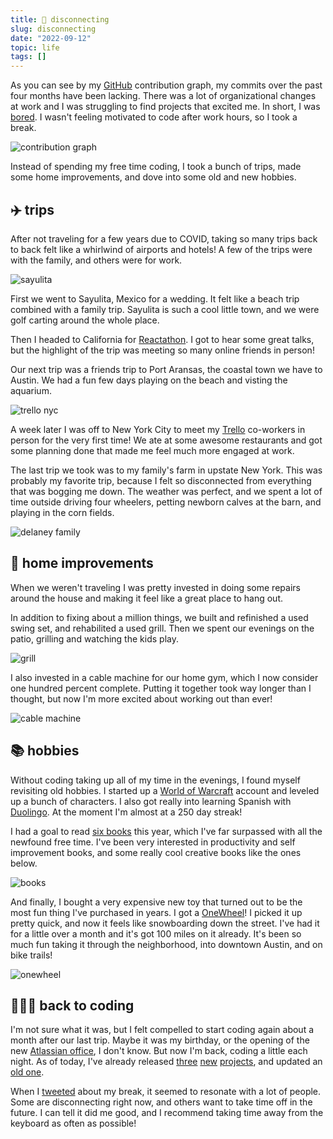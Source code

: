 ```yaml
---
title: 📴 disconnecting
slug: disconnecting
date: "2022-09-12"
topic: life
tags: []
---
```


As you can see by my [GitHub][github] contribution graph, my commits over the past four months have been lacking. There was a lot of organizational changes at work and I was struggling to find projects that excited me. In short, I was [bored][boredom]. I wasn't feeling motivated to code after work hours, so I took a break.

![contribution graph][contribution-graph]

Instead of spending my free time coding, I took a bunch of trips, made some home improvements, and dove into some old and new hobbies.

## ✈️ trips

After not traveling for a few years due to COVID, taking so many trips back to back felt like a whirlwind of airports and hotels! A few of the trips were with the family, and others were for work.

![sayulita][sayulita]

First we went to Sayulita, Mexico for a wedding. It felt like a beach trip combined with a family trip. Sayulita is such a cool little town, and we were golf carting around the whole place.

Then I headed to California for [Reactathon][reactathon]. I got to hear some great talks, but the highlight of the trip was meeting so many online friends in person!

Our next trip was a friends trip to Port Aransas, the coastal town we have to Austin. We had a fun few days playing on the beach and visting the aquarium.

![trello nyc][trello-nyc]

A week later I was off to New York City to meet my [Trello][trello] co-workers in person for the very first time! We ate at some awesome restaurants and got some planning done that made me feel much more engaged at work.

The last trip we took was to my family's farm in upstate New York. This was probably my favorite trip, because I felt so disconnected from everything that was bogging me down. The weather was perfect, and we spent a lot of time outside driving four wheelers, petting newborn calves at the barn, and playing in the corn fields.

![delaney family][delaney-family]

## 🏡 home improvements

When we weren't traveling I was pretty invested in doing some repairs around the house and making it feel like a great place to hang out.

In addition to fixing about a million things, we built and refinished a used swing set, and rehabilited a used grill. Then we spent our evenings on the patio, grilling and watching the kids play.

![grill][grill]

I also invested in a cable machine for our home gym, which I now consider one hundred percent complete. Putting it together took way longer than I thought, but now I'm more excited about working out than ever!

![cable machine][cable-machine]

## 📚 hobbies

Without coding taking up all of my time in the evenings, I found myself revisiting old hobbies. I started up a [World of Warcraft][wow] account and leveled up a bunch of characters. I also got really into learning Spanish with [Duolingo][duolingo]. At the moment I'm almost at a 250 day streak!

I had a goal to read [six books][goal-books] this year, which I've far surpassed with all the newfound free time. I've been very interested in productivity and self improvement books, and some really cool creative books like the ones below.

![books][books]

And finally, I bought a very expensive new toy that turned out to be the most fun thing I've purchased in years. I got a [OneWheel][onewheel-site]! I picked it up pretty quick, and now it feels like snowboarding down the street. I've had it for a little over a month and it's got 100 miles on it already. It's been so much fun taking it through the neighborhood, into downtown Austin, and on bike trails!

![onewheel][onewheel]

## 👨🏼‍💻 back to coding

I'm not sure what it was, but I felt compelled to start coding again about a month after our last trip. Maybe it was my birthday, or the opening of the new [Atlassian office][office], I don't know. But now I'm back, coding a little each night. As of today, I've already released [three][remix-starter] [new][plop-helper-includes] [projects][plop-generator-remix-route], and updated an [old one][bg-snippets].

When I [tweeted][tweet] about my break, it seemed to resonate with a lot of people. Some are disconnecting right now, and others want to take time off in the future. I can tell it did me good, and I recommend taking time away from the keyboard as often as possible!

[contribution-graph]: https://res.cloudinary.com/bradgarropy/image/upload/bradgarropy.com/posts/github-contribution-graph.png
[github]: https://github.com/bradgarropy
[tweet]: https://twitter.com/bradgarropy/status/1564802254187761667
[books]: https://res.cloudinary.com/bradgarropy/image/upload/bradgarropy.com/posts/books.jpg
[cable-machine]: https://res.cloudinary.com/bradgarropy/image/upload/bradgarropy.com/posts/cable-machine.jpg
[delaney-family]: https://res.cloudinary.com/bradgarropy/image/upload/bradgarropy.com/posts/delaney-family.jpg
[grill]: https://res.cloudinary.com/bradgarropy/image/upload/bradgarropy.com/posts/grill.jpg
[onewheel]: https://res.cloudinary.com/bradgarropy/image/upload/bradgarropy.com/posts/onewheel.jpg
[sayulita]: https://res.cloudinary.com/bradgarropy/image/upload/bradgarropy.com/posts/sayulita.jpg
[trello-nyc]: https://res.cloudinary.com/bradgarropy/image/upload/bradgarropy.com/posts/trello-nyc.jpg
[boredom]: https://bradgarropy.com/blog/the-boredom-motivation-correlation
[reactathon]: https://reactathon.com
[wow]: https://worldofwarcraft.com
[duolingo]: https://duolingo.com
[goal-books]: https://bradgarropy.com/blog/goals-for-2022#books
[trello]: https://trello.com
[onewheel-site]: https://onewheel.com
[office]: https://twitter.com/bradgarropy/status/1551624211898241026
[remix-starter]: https://github.com/bradgarropy/remix-starter
[plop-helper-includes]: https://github.com/bradgarropy/plop-helper-includes
[plop-generator-remix-route]: https://github.com/bradgarropy/plop-generator-remix-route
[bg-snippets]: https://github.com/bradgarropy/vscode-snippets
